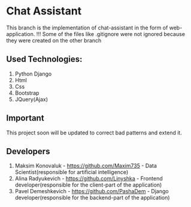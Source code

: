 # Chat Assistant

This branch is the implementation of chat-assistant in the form of web-application.
!!! Some of the files like .gitignore were not ignored because they were created on the other branch

## Used Technologies:
1) Python Django
2) Html
3) Css
4) Bootstrap
5) JQuery(Ajax)

## Important
This project soon will be updated to correct bad patterns and extend it.

## Developers

1) Maksim Konovaluk - https://github.com/Maxim735 - Data Scientist(responsible for artificial intelligence)
2) Alina Radyukevich - https://github.com/Linyshka - Frontend developer(responsible for the client-part of the application)
3) Pavel Demeshkevich - https://github.com/PashaDem - Django developer(responsible for the backend-part of the application)
